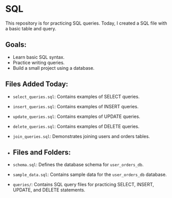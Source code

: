 # SQL
This repository is for practicing SQL queries. Today, I created a SQL file with a basic table and query.

## Goals:
- Learn basic SQL syntax.
- Practice writing queries.
- Build a small project using a database.

## Files Added Today:
- `select_queries.sql`: Contains examples of SELECT queries.
- `insert_queries.sql`: Contains examples of INSERT queries.
- `update_queries.sql`: Contains examples of UPDATE queries.
- `delete_queries.sql`: Contains examples of DELETE queries.
- `join_queries.sql`: Demonstrates joining users and orders tables.

- ## Files and Folders:
- `schema.sql`: Defines the database schema for `user_orders_db`.
- `sample_data.sql`: Contains sample data for the `user_orders_db` database.
- `queries/`: Contains SQL query files for practicing SELECT, INSERT, UPDATE, and DELETE statements.
